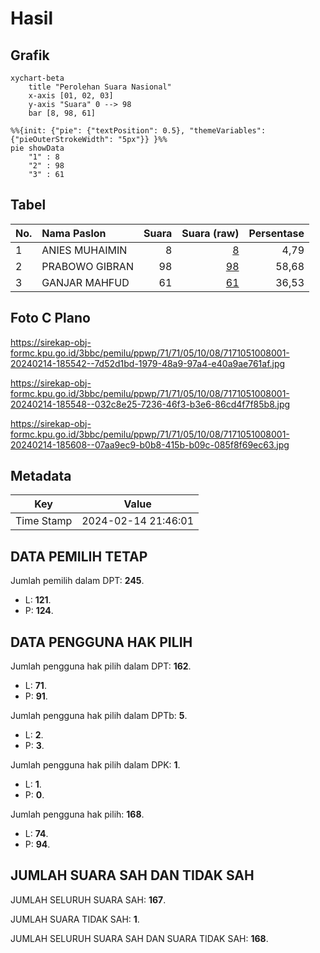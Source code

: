 # Hasil

## Grafik

```mermaid
xychart-beta
    title "Perolehan Suara Nasional"
    x-axis [01, 02, 03]
    y-axis "Suara" 0 --> 98
    bar [8, 98, 61]
```

```mermaid
%%{init: {"pie": {"textPosition": 0.5}, "themeVariables": {"pieOuterStrokeWidth": "5px"}} }%%
pie showData
    "1" : 8
    "2" : 98
    "3" : 61
```

## Tabel

| No. | Nama Paslon    | Suara | Suara (raw) | Persentase |
|:--- |:-------------- | -----:| -----------:| ----------:|
| 1   | ANIES MUHAIMIN | 8     | [8][p-1]    | 4,79       |
| 2   | PRABOWO GIBRAN | 98    | [98][p-2]   | 58,68      |
| 3   | GANJAR MAHFUD  | 61    | [61][p-3]   | 36,53      |


[p-1]: https://github.com/gigit-pemilu/pemilu-2024/blob/main/pilpres/hitung-suara/sub/71-sulawesi-utara/sub/71-kota-manado/sub/05-tikala/sub/1008-tikala-baru/sub/001-tps/sub/paslon-1.txt
[p-2]: https://github.com/gigit-pemilu/pemilu-2024/blob/main/pilpres/hitung-suara/sub/71-sulawesi-utara/sub/71-kota-manado/sub/05-tikala/sub/1008-tikala-baru/sub/001-tps/sub/paslon-2.txt
[p-3]: https://github.com/gigit-pemilu/pemilu-2024/blob/main/pilpres/hitung-suara/sub/71-sulawesi-utara/sub/71-kota-manado/sub/05-tikala/sub/1008-tikala-baru/sub/001-tps/sub/paslon-3.txt

## Foto C Plano

https://sirekap-obj-formc.kpu.go.id/3bbc/pemilu/ppwp/71/71/05/10/08/7171051008001-20240214-185542--7d52d1bd-1979-48a9-97a4-e40a9ae761af.jpg

https://sirekap-obj-formc.kpu.go.id/3bbc/pemilu/ppwp/71/71/05/10/08/7171051008001-20240214-185548--032c8e25-7236-46f3-b3e6-86cd4f7f85b8.jpg

https://sirekap-obj-formc.kpu.go.id/3bbc/pemilu/ppwp/71/71/05/10/08/7171051008001-20240214-185608--07aa9ec9-b0b8-415b-b09c-085f8f69ec63.jpg


## Metadata

| Key        | Value               |
| ---------- | ------------------- |
| Time Stamp | 2024-02-14 21:46:01 |


## DATA PEMILIH TETAP

Jumlah pemilih dalam DPT: **245**.
 * L: **121**.
 * P: **124**.

## DATA PENGGUNA HAK PILIH

Jumlah pengguna hak pilih dalam DPT: **162**.
 * L: **71**.
 * P: **91**.

Jumlah pengguna hak pilih dalam DPTb: **5**.
 * L: **2**.
 * P: **3**.

Jumlah pengguna hak pilih dalam DPK: **1**.
 * L: **1**.
 * P: **0**.

Jumlah pengguna hak pilih: **168**.
 * L: **74**.
 * P: **94**.

## JUMLAH SUARA SAH DAN TIDAK SAH

JUMLAH SELURUH SUARA SAH: **167**.

JUMLAH SUARA TIDAK SAH: **1**.

JUMLAH SELURUH SUARA SAH DAN SUARA TIDAK SAH: **168**.


